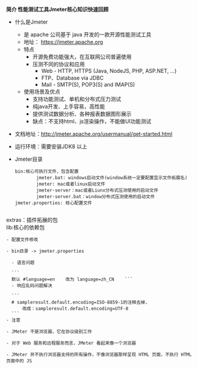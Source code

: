 **简介 性能测试工具Jmeter核心知识快速回顾**  
  
- 什么是Jmeter  
  
  - 是 apache 公司基于 java 开发的一款开源性能测试工具  
  - 地址： https://jmeter.apache.org  
  - 特点  
    - 开源免费功能强大，在互联网公司普遍使用  
    - 压测不同的协议和应用  
      - Web - HTTP, HTTPS (Java, NodeJS, PHP, ASP.NET, …)  
      - FTP、Database via JDBC  
      - Mail - SMTP(S), POP3(S) and IMAP(S)  
  - 使用场景及优点  
    - 支持功能测试、单机和分布式压力测试  
    - 纯java开发、上手容易，高性能  
    - 提供测试数据分析、各种报表数据图形展示  
    - 缺点：不支持html、js渲染操作，不能做UI功能测试  
  
- 文档地址：http://jmeter.apache.org/usermanual/get-started.html  
  
- 运行环境：需要安装JDK8 以上  
  
- Jmeter目录  
  
  ```  
  bin:核心可执行文件，包含配置  
          jmeter.bat: windows启动文件(window系统一定要配置显示文件拓展名)  
          jmeter: mac或者linux启动文件  
          jmeter-server：mac或者Liunx分布式压测使用的启动文件  
          jmeter-server.bat：window分布式压测使用的启动文件  
  jmeter.properties: 核心配置文件     
    
extras：插件拓展的包  
  lib:核心的依赖包  
  ```  
- 配置文件修改  
  
  - bin目录 -> jmeter.properties  
  
    - 语言问题  
  
    ```  
    默认 #language=en    改为 language=zh_CN    ```  
    - 响应乱码问题解决  
  
    ```  
    # sampleresult.default.encoding=ISO-8859-1的注释去掉，  
        改成：sampleresult.default.encoding=UTF-8  
    ```  
- 注意  
  
  - JMeter 不是浏览器，它在协议级别工作  
  
  - 对于 Web 服务和远程服务而言，JMeter 看起来像一个浏览器  
  
  - JMeter 并不执行浏览器支持的所有操作，不像浏览器那样呈现 HTML 页面，不执行 HTML 页面中的 JS